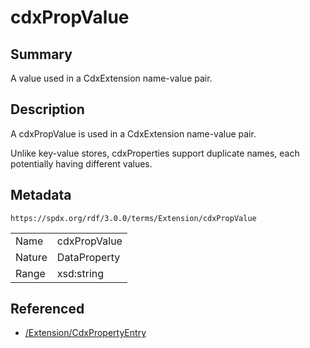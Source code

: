 <!-- Automatically generated by spec-parser v2.1.0 on 2024-06-17T10:36:57.838737+00:00 -->
<!-- SPDX-License-Identifier: Community-Spec-1.0 -->

# cdxPropValue

## Summary

A value used in a CdxExtension name-value pair.


## Description

A cdxPropValue is used in a CdxExtension name-value pair.

Unlike key-value stores, cdxProperties support duplicate names, each
potentially having different values.


## Metadata

`https://spdx.org/rdf/3.0.0/terms/Extension/cdxPropValue`


| | |
|---|---|
| Name | cdxPropValue |
| Nature | DataProperty |
| Range | xsd:string |




## Referenced

- [/Extension/CdxPropertyEntry](../../Extension/Classes/CdxPropertyEntry.md)

